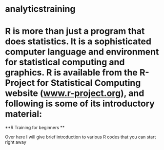 # analyticstraining

# R is more than just a program that does statistics. It is a sophisticated computer language and environment for statistical computing and graphics. R is available from the R-Project for Statistical Computing website (www.r-project.org), and following is some of its introductory material:

**R Training for beginners **

Over here I will give brief introduction to various R codes that you can start right away


